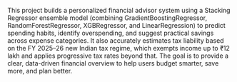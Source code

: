 This project builds a personalized financial advisor system using a Stacking Regressor ensemble model (combining GradientBoostingRegressor, RandomForestRegressor, XGBRegressor, and LinearRegression) to predict spending habits, identify overspending, and suggest practical savings across expense categories. It also accurately estimates tax liability based on the FY 2025–26 new Indian tax regime, which exempts income up to ₹12 lakh and applies progressive tax rates beyond that. The goal is to provide a clear, data-driven financial overview to help users budget smarter, save more, and plan better.

